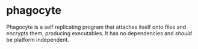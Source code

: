 # phagocyte
Phagocyte is a self replicating program that attaches itself onto files and encrypts them, producing executables.
It has no dependencies and *should* be platform independent.
